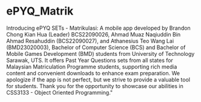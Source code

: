 # ePYQ_Matrik
Introducing ePYQ SETs - Matrikulasi: A mobile app developed by Brandon Chong Kian Hua (Leader) BCS22090026, Ahmad Muaz Naqiuddin Bin Ahmad Resahuddin (BCS22090027), and Athanesius Teo Wang Lai (BMD23020003), Bachelor of Computer Science (BCS) and Bachelor of Mobile Games Development (BMD) students from University of Technology Sarawak, UTS. 
It offers Past Year Questions sets from all states for Malaysian Matriculation Programme students, supporting rich media content and convenient downloads to enhance exam preparation. 
We apologize if the app is not perfect, but we strive to provide a valuable tool for students. Thank you for the opportunity to showcase our abilities in CSS3133 - Object Oriented Programming."
